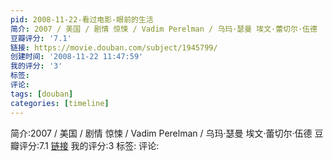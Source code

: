 ```yaml
---
pid: 2008-11-22-看过电影-眼前的生活
简介: 2007 / 美国 / 剧情 惊悚 / Vadim Perelman / 乌玛·瑟曼 埃文·蕾切尔·伍德
豆瓣评分: '7.1'
链接: https://movie.douban.com/subject/1945799/
创建时间: '2008-11-22 11:47:59'
我的评分: '3'
标签:
评论:
tags: [douban]
categories: [timeline]
---
```

简介:2007 / 美国 / 剧情 惊悚 / Vadim Perelman / 乌玛·瑟曼 埃文·蕾切尔·伍德
豆瓣评分:7.1
[链接](https://movie.douban.com/subject/1945799/)
我的评分:3
标签:
评论:
